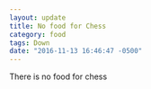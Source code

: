 ```yaml
---
layout: update
title: No food for Chess
category: food
tags: Down
date: "2016-11-13 16:46:47 -0500"
---
```


There is no food for chess
